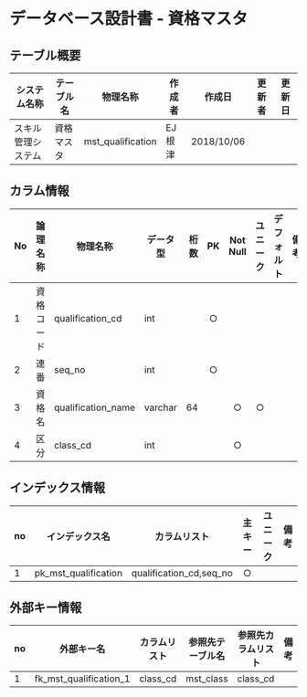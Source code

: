 # データベース設計書 - 資格マスタ

## テーブル概要

|システム名称|テーブル名|物理名称|作成者|作成日|更新者|更新日  
|---|---|---|---|---|---|---|
|スキル管理システム|資格マスタ|mst_qualification|EJ根津|2018/10/06

## カラム情報

|No|論理名称|物理名称|データ型|桁数|PK|Not Null|ユニーク|デフォルト|備考|  
|---|---|---|---|--:|:-:|:-:|:-:|---|---|
|1|資格コード|qualification_cd|int||○|||||
|2|連番|seq_no|int||○|||||
|3|資格名|qualification_name|varchar|64||○|○|||
|4|区分|class_cd|int|||○||||

## インデックス情報

|no|インデックス名|カラムリスト|主キー|ユニーク|備考|
|---|---|---|:-:|:-:|---|
|1|pk_mst_qualification|qualification_cd,seq_no|○|||

## 外部キー情報

|no|外部キー名|カラムリスト|参照先テーブル名|参照先カラムリスト|備考|
|---|---|---|---|---|---|
|1|fk_mst_qualification_1|class_cd|mst_class|class_cd||


